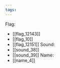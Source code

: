 ```yaml
---
tags:
---
```

Flag:
- [[flag_12143]]
- [[flag_10]]
- [[flag_12151]]
Sound:
- [[sound_38]]
- [[sound_39]]
Name:
- [[name_4]]
